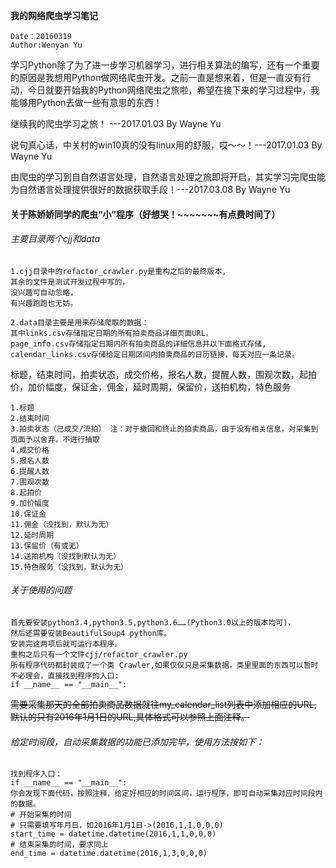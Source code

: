 **我的网络爬虫学习笔记**

	Date：20160319
	Author:Wenyan Yu

学习Python除了为了进一步学习机器学习，进行相关算法的编写，还有一个重要的原因是我想用Python做网络爬虫开发。之前一直是想来着，但是一直没有行动，今日就要开始我的Python网络爬虫之旅啦，希望在接下来的学习过程中，我能够用Python去做一些有意思的东西！

继续我的爬虫学习之旅！ ---2017.01.03 By Wayne Yu

说句真心话，中关村的win10真的没有linux用的舒服，哎～～！---2017.01.03 By Wayne Yu

由爬虫的学习到自自然语言处理，自然语言处理之旅即将开启，其实学习完爬虫能为自然语言处理提供很好的数据获取手段！---2017.03.08 By Wayne Yu

#### 关于陈娇娇同学的爬虫“小”程序（好想哭！~~~~~~~有点费时间了）

###### 主要目录两个cjj和data</br>
    1.cjj目录中的refactor_crawler.py是重构之后的最终版本,
    其余的文件是测试开发过程中写的，
    没兴趣可自动忽略，
    有兴趣跑跑也无妨。
    
    2.data目录主要是用来存储爬取的数据：
    其中links.csv存储指定日期的所有拍卖商品详细页面URL，
    page_info.csv存储指定日期内所有拍卖商品的详细信息并以下面格式存储,
    calendar_links.csv存储给定日期区间内拍卖商品的日历链接，每天对应一条记录。

标题，结束时间，拍卖状态，成交价格，报名人数，提醒人数，围观次数，起拍价，加价幅度，保证金，佣金，延时周期，保留价，送拍机构，特色服务<br>

    1.标题
    2.结束时间
    3.拍卖状态（已成交/流拍） 注：对于撤回和终止的拍卖商品，由于没有相关信息，对采集到页面予以舍弃，不进行抽取
    4.成交价格
    5.报名人数
    6.提醒人数
    7.围观次数
    8.起拍价
    9.加价幅度
    10.保证金
    11.佣金（没找到，默认为无）
    12.延时周期
    13.保留价（有或无）
    14.送拍机构（没找到默认为无）
    15.特色服务（没找到，默认为无）

###### 关于使用的问题
    首先要安装python3.4,python3.5,python3.6……(Python3.0以上的版本均可)，
    然后还需要安装BeautifulSoup4 python库。
    安装完这两项后就可运行本程序。
    重构之后只有一个文件cjj/refactor_crawler.py
    所有程序代码都封装成了一个类 Crawler,如果仅仅只是采集数据，类里里面的东西可以暂时不必理会，直接找到程序的入口:
    if __name__ == "__main__":
 
~~需要采集那天的全部拍卖商品数据就往my_calendar_list列表中添加相应的URL,~~
~~默认的只有2016年1月1日的URL,具体格式可以参照上面注释。~~

###### 给定时间段，自动采集数据的功能已添加完毕，使用方法按如下：

    找到程序入口：
    if __name__ == "__main__":
    你会发现下面代码，按照注释，给定好相应的时间区间，运行程序，即可自动采集对应时间段内的数据。
    # 开始采集的时间
    # 只需要填写年月日，如2016年1月1日->(2016,1,1,0,0,0)
    start_time = datetime.datetime(2016,1,1,0,0,0)
    # 结束采集的时间，要求同上
    end_time = datetime.datetime(2016,1,3,0,0,0)




